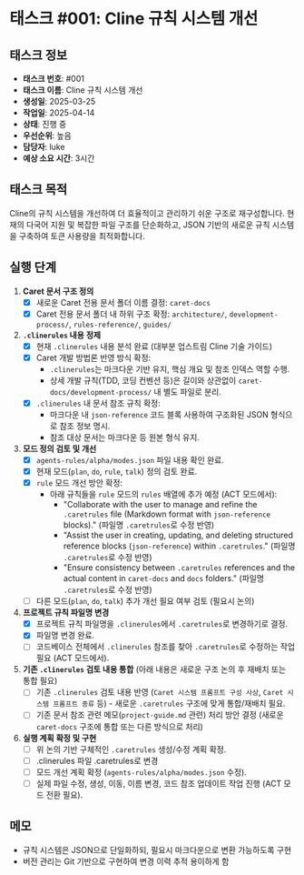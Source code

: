 # 태스크 #001: Cline 규칙 시스템 개선

## 태스크 정보
- **태스크 번호**: #001
- **태스크 이름**: Cline 규칙 시스템 개선
- **생성일**: 2025-03-25
- **작업일**: 2025-04-14
- **상태**: 진행 중
- **우선순위**: 높음
- **담당자**: luke
- **예상 소요 시간**: 3시간

## 태스크 목적
Cline의 규칙 시스템을 개선하여 더 효율적이고 관리하기 쉬운 구조로 재구성합니다. 현재의 다국어 지원 및 복잡한 파일 구조를 단순화하고, JSON 기반의 새로운 규칙 시스템을 구축하여 토큰 사용량을 최적화합니다.

## 실행 단계
1.  **Caret 문서 구조 정의**
    -   [x] 새로운 Caret 전용 문서 폴더 이름 결정: `caret-docs`
    -   [x] Caret 전용 문서 폴더 내 하위 구조 확정: `architecture/`, `development-process/`, `rules-reference/`, `guides/`
2.  **`.clinerules` 내용 정제**
    -   [x] 현재 `.clinerules` 내용 분석 완료 (대부분 업스트림 Cline 기술 가이드)
    -   [x] Caret 개발 방법론 반영 방식 확정:
        *   `.clinerules`는 마크다운 기반 유지, 핵심 개요 및 참조 인덱스 역할 수행.
        *   상세 개발 규칙(TDD, 코딩 컨벤션 등)은 길이와 상관없이 `caret-docs/development-process/` 내 별도 파일로 분리.
    -   [x] `.clinerules` 내 문서 참조 규칙 확정:
        *   마크다운 내 `json-reference` 코드 블록 사용하여 구조화된 JSON 형식으로 참조 정보 명시.
        *   참조 대상 문서는 마크다운 등 원본 형식 유지.
3.  **모드 정의 검토 및 개선**
    -   [x] `agents-rules/alpha/modes.json` 파일 내용 확인 완료.
    -   [x] 현재 모드(`plan`, `do`, `rule`, `talk`) 정의 검토 완료.
    -   [x] `rule` 모드 개선 방안 확정:
        *   아래 규칙들을 `rule` 모드의 `rules` 배열에 추가 예정 (ACT 모드에서):
            - "Collaborate with the user to manage and refine the `.caretrules` file (Markdown format with `json-reference` blocks)." (파일명 `.caretrules`로 수정 반영)
            - "Assist the user in creating, updating, and deleting structured reference blocks (`json-reference`) within `.caretrules`." (파일명 `.caretrules`로 수정 반영)
            - "Ensure consistency between `.caretrules` references and the actual content in `caret-docs` and `docs` folders." (파일명 `.caretrules`로 수정 반영)
    -   [ ] 다른 모드(`plan`, `do`, `talk`) 추가 개선 필요 여부 검토 (필요시 논의)
4.  **프로젝트 규칙 파일명 변경**
    -   [x] 프로젝트 규칙 파일명을 `.clinerules`에서 `.caretrules`로 변경하기로 결정.
    -   [x] 파일명 변경 완료.
    -   [ ] 코드베이스 전체에서 `.clinerules` 참조를 찾아 `.caretrules`로 수정하는 작업 필요 (ACT 모드에서).
5.  **기존 `.clinerules` 검토 내용 통합** (아래 내용은 새로운 구조 논의 후 재배치 또는 통합 필요)
    -   [ ] 기존 `.clinerules` 검토 내용 반영 (`Caret 시스템 프롬프트 구성 사상`, `Caret 시스템 프롬프트 종류` 등) - 새로운 `.caretrules` 구조에 맞게 통합/재배치 필요.
    -   [ ] 기존 문서 참조 관련 메모(`project-guide.md` 관련) 처리 방안 결정 (새로운 `caret-docs` 구조에 통합 또는 다른 방식으로 처리)
6.  **실행 계획 확정 및 구현**
    -   [ ] 위 논의 기반 구체적인 `.caretrules` 생성/수정 계획 확정.
    -   [ ] .clinerules 파일 .caretrules로 변경
    -   [ ] 모드 개선 계획 확정 (`agents-rules/alpha/modes.json` 수정).
    -   [ ] 실제 파일 수정, 생성, 이동, 이름 변경, 코드 참조 업데이트 작업 진행 (ACT 모드 전환 필요).

## 메모
- 규칙 시스템은 JSON으로 단일화하되, 필요시 마크다운으로 변환 가능하도록 구현
- 버전 관리는 Git 기반으로 구현하여 변경 이력 추적 용이하게 함
